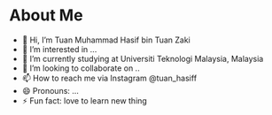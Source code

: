 # About Me
- 👋 Hi, I’m Tuan Muhammad Hasif bin Tuan Zaki
- 👀 I’m interested in ...
- 🌱 I’m currently studying at Universiti Teknologi Malaysia, Malaysia
- 💞️ I’m looking to collaborate on ..
- 📫 How to reach me via Instagram @tuan_hasiff
- 😄 Pronouns: ...
- ⚡ Fun fact: love to learn new thing

<!---
TUANMUHAMMADHASIF/TUANMUHAMMADHASIF is a ✨ special ✨ repository because its `README.md` (this file) appears on your GitHub profile.
You can click the Preview link to take a look at your changes.
--->
